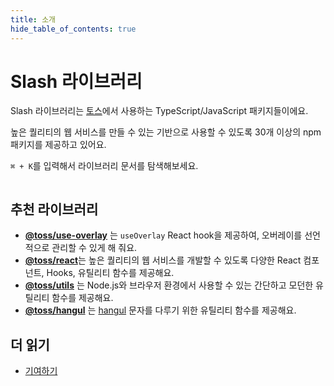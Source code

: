 ```yaml
---
title: 소개
hide_table_of_contents: true
---
```


# Slash 라이브러리

<head>
  <meta property="og:title" content="Slash 라이브러리" />
  <meta property="og:description" content="높은 퀄리티의 웹 서비스를 개발하기 위한 TypeScript/JavaScript 패키지 세트" />
  <meta property="og:url" content="https://slash.page/ko" />
  <meta property="og:image" content="https://static.toss.im/homepage-static/newtoss/newtoss-og.jpg" />
</head>

<div className="mainpage_hero">
  <div style={{ gridArea: 'text' }}>
  <p>
  Slash 라이브러리는 <a href="https://toss.im">토스</a>에서 사용하는 TypeScript/JavaScript 패키지들이에요.
  </p>

  <p>
  높은 퀄리티의 웹 서비스를 만들 수 있는 기반으로 사용할 수 있도록 30개 이상의 npm 패키지를 제공하고 있어요.
  </p>

  <p><code>⌘ + K</code>를 입력해서 라이브러리 문서를 탐색해보세요.</p>

  </div>

  <div style={{ gridArea: 'image', textAlign: 'center' }}>
  <img src="https://static.toss.im/illusts-common/img-stock-file-alpha.png" alt="" style={{ width: 200, height: 150, objectFit: 'cover' }} />
  </div>
</div>

<style
  dangerouslySetInnerHTML={{
    __html: `
.mainpage_hero {
  display: grid;
}

@media (min-width: 400px) {
  .mainpage_hero {
    grid-template-areas: "text image";
    grid-template-columns: 1fr 200px;
  }
}

@media (max-width: 400px) {
  .mainpage_hero {
    grid-template-areas: "image" "text";
    grid-template-rows: min-content min-content;
  }
}
`,
  }}
></style>

<div style={{ height: 24 }} />

## 추천 라이브러리

- [**@toss/use-overlay**](https://slash.page/libraries/react/use-overlay/src/useOverlay.tsx.tossdocs) 는 `useOverlay` React hook을 제공하여, 오버레이를 선언적으로 관리할 수 있게 해 줘요.
- [**@toss/react**](https://slash.page/libraries/react/react/src/components/ClickArea/ClickArea.tsx.tossdocs)는 높은 퀄리티의 웹 서비스를 개발할 수 있도록 다양한 React 컴포넌트, Hooks, 유틸리티 함수를 제공해요.
- [**@toss/utils**](https://slash.page/libraries/common/utils/) 는 Node.js와 브라우저 환경에서 사용할 수 있는 간단하고 모던한 유틸리티 함수를 제공해요.
- [**@toss/hangul**](https://slash.page/libraries/common/hangul/) 는 [hangul](https://en.wikipedia.org/wiki/Hangul) 문자를 다루기 위한 유틸리티 함수를 제공해요.

<div style={{ height: 24 }} />

## 더 읽기

- [기여하기](https://github.com/toss/slash/blob/main/.github/CONTRIBUTING.md)
